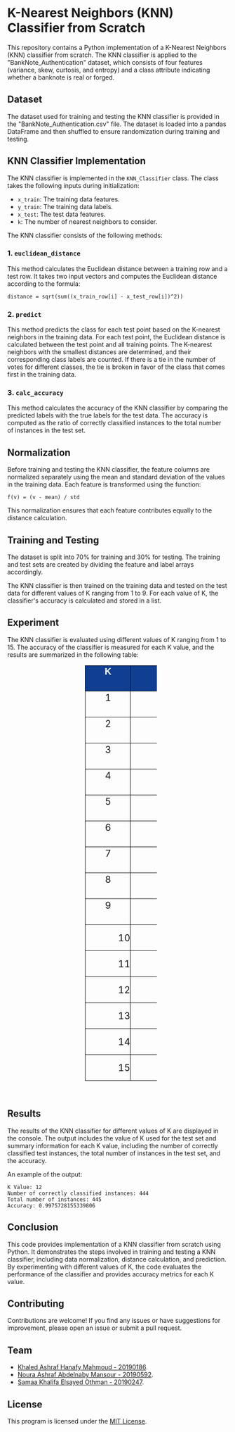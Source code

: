# K-Nearest Neighbors (KNN) Classifier from Scratch

This repository contains a Python implementation of a K-Nearest Neighbors (KNN) classifier from scratch. The KNN classifier is applied to the "BankNote_Authentication" dataset, which consists of four features (variance, skew, curtosis, and entropy) and a class attribute indicating whether a banknote is real or forged.

## Dataset

The dataset used for training and testing the KNN classifier is provided in the "BankNote_Authentication.csv" file. The dataset is loaded into a pandas DataFrame and then shuffled to ensure randomization during training and testing.

## KNN Classifier Implementation

The KNN classifier is implemented in the `KNN_Classifier` class. The class takes the following inputs during initialization:

- `x_train`: The training data features.
- `y_train`: The training data labels.
- `x_test`: The test data features.
- `k`: The number of nearest neighbors to consider.

The KNN classifier consists of the following methods:

### 1. `euclidean_distance`

This method calculates the Euclidean distance between a training row and a test row. It takes two input vectors and computes the Euclidean distance according to the formula:
```
distance = sqrt(sum((x_train_row[i] - x_test_row[i])^2))
```

### 2. `predict`

This method predicts the class for each test point based on the K-nearest neighbors in the training data. For each test point, the Euclidean distance is calculated between the test point and all training points. The K-nearest neighbors with the smallest distances are determined, and their corresponding class labels are counted. If there is a tie in the number of votes for different classes, the tie is broken in favor of the class that comes first in the training data.

### 3. `calc_accuracy`

This method calculates the accuracy of the KNN classifier by comparing the predicted labels with the true labels for the test data. The accuracy is computed as the ratio of correctly classified instances to the total number of instances in the test set.

## Normalization

Before training and testing the KNN classifier, the feature columns are normalized separately using the mean and standard deviation of the values in the training data. Each feature is transformed using the function:
```
f(v) = (v - mean) / std
```

This normalization ensures that each feature contributes equally to the distance calculation.

## Training and Testing

The dataset is split into 70% for training and 30% for testing. The training and test sets are created by dividing the feature and label arrays accordingly.

The KNN classifier is then trained on the training data and tested on the test data for different values of K ranging from 1 to 9. For each value of K, the classifier's accuracy is calculated and stored in a list.

## Experiment

The KNN classifier is evaluated using different values of K ranging from 1 to 15. The accuracy of the classifier is measured for each K value, and the results are summarized in the following table:

<div class="WordSection1" align="center"><p class="MsoBodyText" align="center" style="margin-top:3.3pt;margin-right:128.15pt;
margin-bottom:0cm;margin-left:127.25pt;margin-bottom:.0001pt;text-align:center"><table class="MsoNormalTable" border="1" cellspacing="0" cellpadding="0" style="margin-left:5.8pt;border-collapse:collapse;mso-table-layout-alt:fixed;
 border:none;mso-border-alt:solid black .75pt;mso-yfti-tbllook:480;mso-padding-alt:
 0cm 0cm 0cm 0cm;mso-border-insideh:.75pt solid black;mso-border-insidev:.75pt solid black">
 <tbody><tr style="mso-yfti-irow:0;mso-yfti-firstrow:yes;height:21.9pt">
  <td width="359" valign="top" style="width:269.3pt;border:solid black 1.0pt;
  mso-border-alt:solid black .75pt;background:#103E91;padding:0cm 0cm 0cm 0cm;
  height:21.9pt">
  <p class="TableParagraph" align="center" style="margin-top:.75pt;margin-right:
  0cm;margin-bottom:0cm;margin-left:.55pt;margin-bottom:.0001pt;text-align:
  center"><b style="mso-bidi-font-weight:normal"><span style="font-size:16.0pt;
  mso-bidi-font-size:11.0pt;font-family:&quot;Arial&quot;,sans-serif;mso-hansi-font-family:
  &quot;Arial MT&quot;;mso-bidi-font-family:&quot;Arial MT&quot;;color:white"><b>K</b></span></b><b style="mso-bidi-font-weight:normal"><span style="font-size:16.0pt;mso-bidi-font-size:
  11.0pt;font-family:&quot;Arial&quot;,sans-serif;mso-hansi-font-family:&quot;Arial MT&quot;;
  mso-bidi-font-family:&quot;Arial MT&quot;"><o:p></o:p></span></b></p>
  </td>
  <td width="359" valign="top" style="width:269.3pt;border:solid black 1.0pt;
  border-left:none;mso-border-left-alt:solid black .75pt;mso-border-alt:solid black .75pt;
  background:#103E91;padding:0cm 0cm 0cm 0cm;height:21.9pt">
  <p class="TableParagraph" align="center" style="margin-left:55.65pt;text-align:
  center"><b style="mso-bidi-font-weight:normal"><span style="font-size:16.0pt;
  mso-bidi-font-size:11.0pt;font-family:&quot;Arial&quot;,sans-serif;mso-hansi-font-family:
  &quot;Arial MT&quot;;mso-bidi-font-family:&quot;Arial MT&quot;;color:white"><b>Accuracy</b></span></b><b style="mso-bidi-font-weight:normal"><span style="font-size:16.0pt;mso-bidi-font-size:
  11.0pt;font-family:&quot;Arial&quot;,sans-serif;mso-hansi-font-family:&quot;Arial MT&quot;;
  mso-bidi-font-family:&quot;Arial MT&quot;"><o:p></o:p></span></b></p>
  </td>
 </tr>
 <tr style="mso-yfti-irow:1;height:21.9pt">
  <td width="359" valign="top" style="width:269.3pt;border:solid black 1.0pt;
  border-top:none;mso-border-top-alt:solid black .75pt;mso-border-alt:solid black .75pt;
  padding:0cm 0cm 0cm 0cm;height:21.9pt">
  <p class="TableParagraph" align="center" style="margin-top:.75pt;margin-right:
  0cm;margin-bottom:0cm;margin-left:.55pt;margin-bottom:.0001pt;text-align:
  center"><span style="font-size:16.0pt;mso-bidi-font-size:11.0pt">1<o:p></o:p></span></p>
  </td>
  <td width="359" valign="top" style="width:269.3pt;border-top:none;border-left:
  none;border-bottom:solid black 1.0pt;border-right:solid black 1.0pt;
  mso-border-top-alt:solid black .75pt;mso-border-left-alt:solid black .75pt;
  mso-border-alt:solid black .75pt;padding:0cm 0cm 0cm 0cm;height:21.9pt">
  <p class="TableParagraph" align="center" style="margin-left:55.65pt;text-align:
  center"><span style="font-size:16.0pt;mso-bidi-font-size:11.0pt">1.0<o:p></o:p></span></p>
  </td>
 </tr>
 <tr style="mso-yfti-irow:2;height:21.9pt">
  <td width="359" valign="top" style="width:269.3pt;border:solid black 1.0pt;
  border-top:none;mso-border-top-alt:solid black .75pt;mso-border-alt:solid black .75pt;
  padding:0cm 0cm 0cm 0cm;height:21.9pt">
  <p class="TableParagraph" align="center" style="margin-top:.75pt;margin-right:
  0cm;margin-bottom:0cm;margin-left:.55pt;margin-bottom:.0001pt;text-align:
  center"><span style="font-size:16.0pt;mso-bidi-font-size:11.0pt">2<o:p></o:p></span></p>
  </td>
  <td width="359" valign="top" style="width:269.3pt;border-top:none;border-left:
  none;border-bottom:solid black 1.0pt;border-right:solid black 1.0pt;
  mso-border-top-alt:solid black .75pt;mso-border-left-alt:solid black .75pt;
  mso-border-alt:solid black .75pt;padding:0cm 0cm 0cm 0cm;height:21.9pt">
  <p class="TableParagraph" align="center" style="margin-left:55.65pt;text-align:
  center"><span style="font-size:16.0pt;mso-bidi-font-size:11.0pt">1.0<o:p></o:p></span></p>
  </td>
 </tr>
 <tr style="mso-yfti-irow:3;height:21.9pt">
  <td width="359" valign="top" style="width:269.3pt;border:solid black 1.0pt;
  border-top:none;mso-border-top-alt:solid black .75pt;mso-border-alt:solid black .75pt;
  padding:0cm 0cm 0cm 0cm;height:21.9pt">
  <p class="TableParagraph" align="center" style="margin-top:.75pt;margin-right:
  0cm;margin-bottom:0cm;margin-left:.55pt;margin-bottom:.0001pt;text-align:
  center"><span style="font-size:16.0pt;mso-bidi-font-size:11.0pt">3<o:p></o:p></span></p>
  </td>
  <td width="359" valign="top" style="width:269.3pt;border-top:none;border-left:
  none;border-bottom:solid black 1.0pt;border-right:solid black 1.0pt;
  mso-border-top-alt:solid black .75pt;mso-border-left-alt:solid black .75pt;
  mso-border-alt:solid black .75pt;padding:0cm 0cm 0cm 0cm;height:21.9pt">
  <p class="TableParagraph" align="center" style="margin-left:55.65pt;text-align:
  center"><span style="font-size:16.0pt;mso-bidi-font-size:11.0pt">1.0<o:p></o:p></span></p>
  </td>
 </tr>
 <tr style="mso-yfti-irow:4;height:21.9pt">
  <td width="359" valign="top" style="width:269.3pt;border:solid black 1.0pt;
  border-top:none;mso-border-top-alt:solid black .75pt;mso-border-alt:solid black .75pt;
  padding:0cm 0cm 0cm 0cm;height:21.9pt">
  <p class="TableParagraph" align="center" style="margin-top:.75pt;margin-right:
  0cm;margin-bottom:0cm;margin-left:.55pt;margin-bottom:.0001pt;text-align:
  center"><span style="font-size:16.0pt;mso-bidi-font-size:11.0pt">4<o:p></o:p></span></p>
  </td>
  <td width="359" valign="top" style="width:269.3pt;border-top:none;border-left:
  none;border-bottom:solid black 1.0pt;border-right:solid black 1.0pt;
  mso-border-top-alt:solid black .75pt;mso-border-left-alt:solid black .75pt;
  mso-border-alt:solid black .75pt;padding:0cm 0cm 0cm 0cm;height:21.9pt">
  <p class="TableParagraph" align="center" style="margin-left:55.65pt;text-align:
  center"><span style="font-size:16.0pt;mso-bidi-font-size:11.0pt">1.0<o:p></o:p></span></p>
  </td>
 </tr>
 <tr style="mso-yfti-irow:5;height:21.9pt">
  <td width="359" valign="top" style="width:269.3pt;border:solid black 1.0pt;
  border-top:none;mso-border-top-alt:solid black .75pt;mso-border-alt:solid black .75pt;
  padding:0cm 0cm 0cm 0cm;height:21.9pt">
  <p class="TableParagraph" align="center" style="margin-top:.75pt;margin-right:
  0cm;margin-bottom:0cm;margin-left:.55pt;margin-bottom:.0001pt;text-align:
  center"><span style="font-size:16.0pt;mso-bidi-font-size:11.0pt">5<o:p></o:p></span></p>
  </td>
  <td width="359" valign="top" style="width:269.3pt;border-top:none;border-left:
  none;border-bottom:solid black 1.0pt;border-right:solid black 1.0pt;
  mso-border-top-alt:solid black .75pt;mso-border-left-alt:solid black .75pt;
  mso-border-alt:solid black .75pt;padding:0cm 0cm 0cm 0cm;height:21.9pt">
  <p class="TableParagraph" align="center" style="margin-left:55.65pt;text-align:
  center"><span style="font-size:16.0pt;mso-bidi-font-size:11.0pt">1.0<o:p></o:p></span></p>
  </td>
 </tr>
 <tr style="mso-yfti-irow:6;height:21.9pt">
  <td width="359" valign="top" style="width:269.3pt;border:solid black 1.0pt;
  border-top:none;mso-border-top-alt:solid black .75pt;mso-border-alt:solid black .75pt;
  padding:0cm 0cm 0cm 0cm;height:21.9pt">
  <p class="TableParagraph" align="center" style="margin-top:.75pt;margin-right:
  0cm;margin-bottom:0cm;margin-left:.55pt;margin-bottom:.0001pt;text-align:
  center"><span style="font-size:16.0pt;mso-bidi-font-size:11.0pt">6<o:p></o:p></span></p>
  </td>
  <td width="359" valign="top" style="width:269.3pt;border-top:none;border-left:
  none;border-bottom:solid black 1.0pt;border-right:solid black 1.0pt;
  mso-border-top-alt:solid black .75pt;mso-border-left-alt:solid black .75pt;
  mso-border-alt:solid black .75pt;padding:0cm 0cm 0cm 0cm;height:21.9pt">
  <p class="TableParagraph" align="center" style="margin-left:55.65pt;text-align:
  center"><span style="font-size:16.0pt;mso-bidi-font-size:11.0pt">1.0<o:p></o:p></span></p>
  </td>
 </tr>
 <tr style="mso-yfti-irow:7;height:21.9pt">
  <td width="359" valign="top" style="width:269.3pt;border:solid black 1.0pt;
  border-top:none;mso-border-top-alt:solid black .75pt;mso-border-alt:solid black .75pt;
  padding:0cm 0cm 0cm 0cm;height:21.9pt">
  <p class="TableParagraph" align="center" style="margin-top:.75pt;margin-right:
  0cm;margin-bottom:0cm;margin-left:.55pt;margin-bottom:.0001pt;text-align:
  center"><span style="font-size:16.0pt;mso-bidi-font-size:11.0pt">7<o:p></o:p></span></p>
  </td>
  <td width="359" valign="top" style="width:269.3pt;border-top:none;border-left:
  none;border-bottom:solid black 1.0pt;border-right:solid black 1.0pt;
  mso-border-top-alt:solid black .75pt;mso-border-left-alt:solid black .75pt;
  mso-border-alt:solid black .75pt;padding:0cm 0cm 0cm 0cm;height:21.9pt">
  <p class="TableParagraph" align="center" style="margin-left:55.65pt;text-align:
  center"><span style="font-size:16.0pt;mso-bidi-font-size:11.0pt">1.0<o:p></o:p></span></p>
  </td>
 </tr>
 <tr style="mso-yfti-irow:8;height:21.9pt">
  <td width="359" valign="top" style="width:269.3pt;border:solid black 1.0pt;
  border-top:none;mso-border-top-alt:solid black .75pt;mso-border-alt:solid black .75pt;
  padding:0cm 0cm 0cm 0cm;height:21.9pt">
  <p class="TableParagraph" align="center" style="margin-top:.75pt;margin-right:
  0cm;margin-bottom:0cm;margin-left:.55pt;margin-bottom:.0001pt;text-align:
  center"><span style="font-size:16.0pt;mso-bidi-font-size:11.0pt">8<o:p></o:p></span></p>
  </td>
  <td width="359" valign="top" style="width:269.3pt;border-top:none;border-left:
  none;border-bottom:solid black 1.0pt;border-right:solid black 1.0pt;
  mso-border-top-alt:solid black .75pt;mso-border-left-alt:solid black .75pt;
  mso-border-alt:solid black .75pt;padding:0cm 0cm 0cm 0cm;height:21.9pt">
  <p class="TableParagraph" align="center" style="margin-left:55.65pt;text-align:
  center"><span style="font-size:16.0pt;mso-bidi-font-size:11.0pt">1.0<o:p></o:p></span></p>
  </td>
 </tr>
 <tr style="mso-yfti-irow:9;height:21.9pt">
  <td width="359" valign="top" style="width:269.3pt;border:solid black 1.0pt;
  border-top:none;mso-border-top-alt:solid black .75pt;mso-border-alt:solid black .75pt;
  padding:0cm 0cm 0cm 0cm;height:21.9pt">
  <p class="TableParagraph" align="center" style="margin-top:.75pt;margin-right:
  0cm;margin-bottom:0cm;margin-left:.55pt;margin-bottom:.0001pt;text-align:
  center"><span style="font-size:16.0pt;mso-bidi-font-size:11.0pt">9<o:p></o:p></span></p>
  </td>
  <td width="359" valign="top" style="width:269.3pt;border-top:none;border-left:
  none;border-bottom:solid black 1.0pt;border-right:solid black 1.0pt;
  mso-border-top-alt:solid black .75pt;mso-border-left-alt:solid black .75pt;
  mso-border-alt:solid black .75pt;padding:0cm 0cm 0cm 0cm;height:21.9pt">
  <p class="TableParagraph" align="center" style="margin-left:55.65pt;text-align:
  center"><span style="font-size:16.0pt;mso-bidi-font-size:11.0pt">1.0<o:p></o:p></span></p>
  </td>
 </tr>
 <tr style="mso-yfti-irow:10;height:21.9pt">
  <td width="359" valign="top" style="width:269.3pt;border:solid black 1.0pt;
  border-top:none;mso-border-top-alt:solid black .75pt;mso-border-alt:solid black .75pt;
  padding:0cm 0cm 0cm 0cm;height:21.9pt">
  <p class="TableParagraph" align="center" style="margin-left:55.65pt;text-align:
  center"><span style="font-size:16.0pt;mso-bidi-font-size:11.0pt">10<o:p></o:p></span></p>
  </td>
  <td width="359" valign="top" style="width:269.3pt;border-top:none;border-left:
  none;border-bottom:solid black 1.0pt;border-right:solid black 1.0pt;
  mso-border-top-alt:solid black .75pt;mso-border-left-alt:solid black .75pt;
  mso-border-alt:solid black .75pt;padding:0cm 0cm 0cm 0cm;height:21.9pt">
  <p class="TableParagraph" align="center" style="margin-left:55.65pt;text-align:
  center"><span style="font-size:16.0pt;mso-bidi-font-size:11.0pt">1.0<o:p></o:p></span></p>
  </td>
 </tr>
 <tr style="mso-yfti-irow:11;height:21.9pt">
  <td width="359" valign="top" style="width:269.3pt;border:solid black 1.0pt;
  border-top:none;mso-border-top-alt:solid black .75pt;mso-border-alt:solid black .75pt;
  padding:0cm 0cm 0cm 0cm;height:21.9pt">
  <p class="TableParagraph" align="center" style="margin-left:55.65pt;text-align:
  center"><span style="font-size:16.0pt;mso-bidi-font-size:11.0pt">11<o:p></o:p></span></p>
  </td>
  <td width="359" valign="top" style="width:269.3pt;border-top:none;border-left:
  none;border-bottom:solid black 1.0pt;border-right:solid black 1.0pt;
  mso-border-top-alt:solid black .75pt;mso-border-left-alt:solid black .75pt;
  mso-border-alt:solid black .75pt;padding:0cm 0cm 0cm 0cm;height:21.9pt">
  <p class="TableParagraph" align="center" style="margin-left:55.65pt;text-align:
  center"><span style="font-size:16.0pt;mso-bidi-font-size:11.0pt">1.0<o:p></o:p></span></p>
  </td>
 </tr>
 <tr style="mso-yfti-irow:12;height:21.9pt">
  <td width="359" valign="top" style="width:269.3pt;border:solid black 1.0pt;
  border-top:none;mso-border-top-alt:solid black .75pt;mso-border-alt:solid black .75pt;
  padding:0cm 0cm 0cm 0cm;height:21.9pt">
  <p class="TableParagraph" align="center" style="margin-left:55.65pt;text-align:
  center"><span style="font-size:16.0pt;mso-bidi-font-size:11.0pt">12<o:p></o:p></span></p>
  </td>
  <td width="359" valign="top" style="width:269.3pt;border-top:none;border-left:
  none;border-bottom:solid black 1.0pt;border-right:solid black 1.0pt;
  mso-border-top-alt:solid black .75pt;mso-border-left-alt:solid black .75pt;
  mso-border-alt:solid black .75pt;padding:0cm 0cm 0cm 0cm;height:21.9pt">
  <p class="TableParagraph" align="center" style="margin-left:55.65pt;text-align:
  center"><span style="font-size:16.0pt;mso-bidi-font-size:11.0pt">0.9975728155339806<o:p></o:p></span></p>
  </td>
 </tr>
 <tr style="mso-yfti-irow:13;height:21.9pt">
  <td width="359" valign="top" style="width:269.3pt;border:solid black 1.0pt;
  border-top:none;mso-border-top-alt:solid black .75pt;mso-border-alt:solid black .75pt;
  padding:0cm 0cm 0cm 0cm;height:21.9pt">
  <p class="TableParagraph" align="center" style="margin-left:55.65pt;text-align:
  center"><span style="font-size:16.0pt;mso-bidi-font-size:11.0pt">13<o:p></o:p></span></p>
  </td>
  <td width="359" valign="top" style="width:269.3pt;border-top:none;border-left:
  none;border-bottom:solid black 1.0pt;border-right:solid black 1.0pt;
  mso-border-top-alt:solid black .75pt;mso-border-left-alt:solid black .75pt;
  mso-border-alt:solid black .75pt;padding:0cm 0cm 0cm 0cm;height:21.9pt">
  <p class="TableParagraph" align="center" style="margin-left:55.65pt;text-align:
  center"><span style="font-size:16.0pt;mso-bidi-font-size:11.0pt">1.0<o:p></o:p></span></p>
  </td>
 </tr>
 <tr style="mso-yfti-irow:14;height:21.9pt">
  <td width="359" valign="top" style="width:269.3pt;border:solid black 1.0pt;
  border-top:none;mso-border-top-alt:solid black .75pt;mso-border-alt:solid black .75pt;
  padding:0cm 0cm 0cm 0cm;height:21.9pt">
  <p class="TableParagraph" align="center" style="margin-left:55.65pt;text-align:
  center"><span style="font-size:16.0pt;mso-bidi-font-size:11.0pt">14<o:p></o:p></span></p>
  </td>
  <td width="359" valign="top" style="width:269.3pt;border-top:none;border-left:
  none;border-bottom:solid black 1.0pt;border-right:solid black 1.0pt;
  mso-border-top-alt:solid black .75pt;mso-border-left-alt:solid black .75pt;
  mso-border-alt:solid black .75pt;padding:0cm 0cm 0cm 0cm;height:21.9pt">
  <p class="TableParagraph" align="center" style="margin-left:55.65pt;text-align:
  center"><span style="font-size:16.0pt;mso-bidi-font-size:11.0pt">0.9975728155339806<o:p></o:p></span></p>
  </td>
 </tr>
 <tr style="mso-yfti-irow:15;height:21.9pt">
  <td width="359" valign="top" style="width:269.3pt;border:solid black 1.0pt;
  border-top:none;mso-border-top-alt:solid black .75pt;mso-border-alt:solid black .75pt;
  padding:0cm 0cm 0cm 0cm;height:21.9pt">
  <p class="TableParagraph" align="center" style="margin-left:55.65pt;text-align:
  center"><span style="font-size:16.0pt;mso-bidi-font-size:11.0pt">15<o:p></o:p></span></p>
  </td>
  <td width="359" valign="top" style="width:269.3pt;border-top:none;border-left:
  none;border-bottom:solid black 1.0pt;border-right:solid black 1.0pt;
  mso-border-top-alt:solid black .75pt;mso-border-left-alt:solid black .75pt;
  mso-border-alt:solid black .75pt;padding:0cm 0cm 0cm 0cm;height:21.9pt">
  <p class="TableParagraph" align="center" style="margin-left:55.65pt;text-align:
  center"><span style="font-size:16.0pt;mso-bidi-font-size:11.0pt">0.9975728155339806<o:p></o:p></span></p>
  </td>
 </tr>
 </tbody></table><br></p></div>

## Results

The results of the KNN classifier for different values of K are displayed in the console. The output includes the value of K used for the test set and summary information for each K value, including the number of correctly classified test instances, the total number of instances in the test set, and the accuracy.

An example of the output:
```
K Value: 12
Number of correctly classified instances: 444
Total number of instances: 445
Accuracy: 0.9975728155339806
```

## Conclusion

This code provides implementation of a KNN classifier from scratch using Python. It demonstrates the steps involved in training and testing a KNN classifier, including data normalization, distance calculation, and prediction. By experimenting with different values of K, the code evaluates the performance of the classifier and provides accuracy metrics for each K value.

## Contributing

Contributions are welcome! If you find any issues or have suggestions for improvement, please open an issue or submit a pull request.


## Team

- [Khaled Ashraf Hanafy Mahmoud - 20190186](https://github.com/KhaledAshrafH).
- [Noura Ashraf Abdelnaby Mansour - 20190592](https://github.com/NouraAshraff).
- [Samaa Khalifa Elsayed Othman - 20190247](https://github.com/SamaaKhalifa).

## License

This program is licensed under the [MIT License](LICENSE.md).

